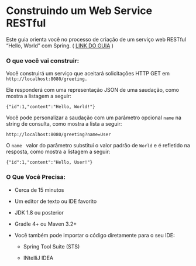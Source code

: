 # Construindo um Web Service RESTful
Este guia orienta você no processo de criação de um serviço web RESTful “Hello, World” com Spring. ( [LINK DO GUIA](https://spring.io/guides/gs/rest-service/) )
### O que você vai construir:

Você construirá um serviço que aceitará solicitações HTTP GET em ```http://localhost:8080/greeting.```

Ele responderá com uma representação JSON de uma saudação, como mostra a listagem a seguir:

``` {"id":1,"content":"Hello, World!"} ```

Você pode personalizar a saudação com um parâmetro opcional ```name``` na string de consulta, como mostra a lista a seguir:

``` http://localhost:8080/greeting?name=User ```

O ```name ``` valor do parâmetro substitui o valor padrão de ``` World ``` e é refletido na resposta, como mostra a listagem a seguir:

```{"id":1,"content":"Hello, User!"}```

### O Que Você Precisa:

- Cerca de 15 minutos

- Um editor de texto ou IDE favorito

- JDK 1.8 ou posterior

- Gradle 4+ ou Maven 3.2+

- Você também pode importar o código diretamente para o seu IDE:

  - Spring Tool Suite (STS)

  - INtelliJ IDEA
